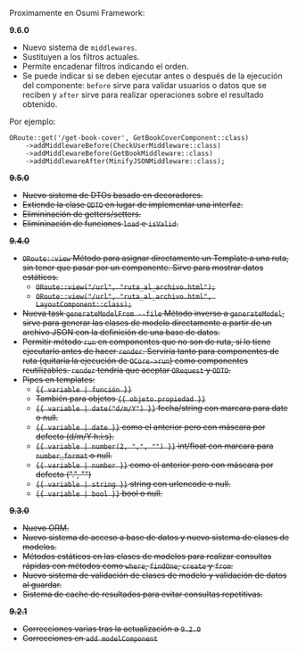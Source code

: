 

Proximamente en Osumi Framework:

**9.6.0**

* Nuevo sistema de `middlewares`.
* Sustituyen a los filtros actuales.
* Permite encadenar filtros indicando el orden.
* Se puede indicar si se deben ejecutar antes o después de la ejecución del componente: `before` sirve para validar usuarios o datos que se reciben y `after` sirve para realizar operaciones sobre el resultado obtenido.

Por ejemplo:

```
ORoute::get('/get-book-cover', GetBookCoverComponent::class)
	->addMiddlewareBefore(CheckUserMiddleware::class)
	->addMiddlewareBefore(GetBookMiddleware::class)
	->addMiddlewareAfter(MinifyJSONMiddleware::class);
```

**~~9.5.0~~**

* ~~Nuevo sistema de DTOs basado en decoradores.~~
* ~~Extiende la clase `ODTO` en lugar de implementar una interfaz.~~
* ~~Elimininación de getters/setters.~~
* ~~Elimininación de funciones `load` e `isValid`.~~

**~~9.4.0~~**

* ~~`ORoute::view` Método para asignar directamente un Template a una ruta, sin tener que pasar por un componente. Sirve para mostrar datos estáticos.~~
	* ~~`ORoute::view("/url", "ruta_al_archivo.html");`~~
	* ~~`ORoute::view("/url", "ruta_al_archivo.html", LayoutComponent::class);`~~
* ~~Nueva task `generateModelFrom --file` Método inverso a `generateModel`, sirve para generar las clases de modelo directamente a partir de un archivo JSON con la definición de una base de datos.~~
* ~~Permitir método `run` en componentes que no son de ruta, si lo tiene ejecutarlo antes de hacer `render`. Serviría tanto para componentes de ruta (quitaría la ejecución de `OCore->run`) como componentes reutilizables. `render` tendría que aceptar `ORequest` y `ODTO`.~~
* ~~Pipes en templates:~~
	* ~~`{{ variable | función }}`~~
	* ~~También para objetos `{{ objeto.propiedad }}`~~
	* ~~`{{ variable | date("d/m/Y") }}` fecha/string con marcara para date o null.~~
	* ~~`{{ variable | date }}` como el anterior pero con máscara por defecto (d/m/Y h:i:s).~~
	* ~~`{{ variable | number(2, ",", "") }}` int/float con marcara para `number_format` o null.~~
	* ~~`{{ variable | number }}` como el anterior pero con máscara por defecto (".", "")~~
	* ~~`{{ variable | string }}` string con urlencode o null.~~
	* ~~`{{ variable | bool }}` bool o null.~~

**~~9.3.0~~**

* ~~Nuevo ORM.~~
* ~~Nuevo sistema de acceso a base de datos y nuevo sistema de clases de modelos.~~
* ~~Métodos estáticos en las clases de modelos para realizar consultas rápidas con métodos como `where`, `findOne`, `create` y `from`.~~
* ~~Nuevo sistema de validación de clases de modelo y validación de datos al guardar.~~
* ~~Sistema de cache de resultados para evitar consultas repetitivas.~~

**~~9.2.1~~**

* ~~Correcciones varias tras la actualización a `9.2.0`~~
* ~~Correcciones en `add modelComponent`~~
